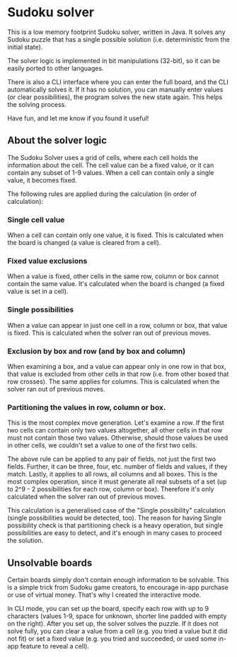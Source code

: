 # Sudoku solver

This is a low memory footprint Sudoku solver, written in Java. It solves any Sudoku puzzle that has a single possible solution (i.e. deterministic from the initial state).

The solver logic is implemented in bit manipulations (32-bit), so it can be easily ported to other languages. 

There is also a CLI interface where you can enter the full board, and the CLI automatically solves it. If it has no solution, you can manually enter values (or clear possibilities), the program solves the new state again. This helps the solving process.

Have fun, and let me know if you found it useful!

## About the solver logic

The Sudoku Solver uses a grid of cells, where each cell holds the information about the cell. The cell value can be a fixed value, or it can contain any subset of 1-9 values. When a cell can contain only a single value, it becomes fixed.

The following rules are applied during the calculation (in order of calculation):

### Single cell value

When a cell can contain only one value, it is fixed. This is calculated when the board is changed (a value is cleared from a cell).

### Fixed value exclusions

When a value is fixed, other cells in the same row, column or box cannot contain the same value. It's calculated when the board is changed (a fixed value is set in a cell).

### Single possibilities

When a value can appear in just one cell in a row, column or box, that value is fixed. This is calculated when the solver ran out of previous moves.

### Exclusion by box and row (and by box and column)

When examining a box, and a value can appear only in one row in that box, that value is excluded from other cells in that row (i.e. from other boxed that row crosses). The same applies for columns. This is calculated when the solver ran out of previous moves.

### Partitioning the values in row, column or box.

This is the most complex move generation. Let's examine a row. If the first two cells can contain only two values altogether, all other cells in that row must not contain those two values. Otherwise, should those values be used in other cells, we couldn't set a value to one of the first two cells.

The above rule can be applied to any pair of fields, not just the first two fields. Further, it can be three, four, etc. number of fields and values, if they match. Lastly, it applies to all rows, all columns and all boxes. This is the most complex operation, since it must generate all real subsets of a set (up to 2^9 - 2 possibilities for each row, column or box). Therefore it's only calculated when the solver ran out of previous moves.

This calculation is a generalised case of the "Single possibility" calculation (single possibilities would be detected, too). The reason for having Single possibility check is that partitioning check is a heavy operation, but single possibilities are easy to detect, and it's enough in many cases to proceed the solution. 

## Unsolvable boards

Certain boards simply don't contain enough information to be solvable. This is a simple trick from Sudoku game creators, to encourage in-app purchase or use of virtual money. That's why I created the interactive mode.

In CLI mode, you can set up the board, specify each row with up to 9 characters (values 1-9, space for unknown, shorter line padded with empty on the right). After you set up, the solver solves the puzzle. If it does not solve fully, you can clear a value from a cell (e.g. you tried a value but it did not fit) or set a fixed value (e.g. you tried and succeeded, or used some in-app feature to reveal a cell).


